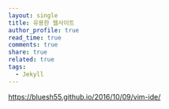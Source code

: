 ```yaml
---
layout: single
title: 유용한 웹사이트
author_profile: true
read_time: true
comments: true
share: true
related: true
tags:
  - Jekyll
---
```


https://bluesh55.github.io/2016/10/09/vim-ide/